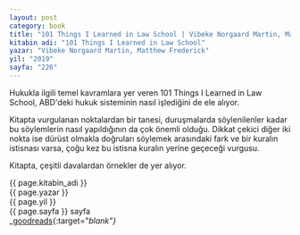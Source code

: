 ```yaml
---
layout: post
category: book
title: "101 Things I Learned in Law School | Vibeke Norgaard Martin, Matthew Frederick (Kitap)"
kitabin adi: "101 Things I Learned in Law School"
yazar: "Vibeke Norgaard Martin, Matthew Frederick"
yil: "2019"
sayfa: "226"
---
```


Hukukla ilgili temel kavramlara yer veren 101 Things I Learned in Law School, ABD'deki hukuk sisteminin nasıl işlediğini de ele alıyor. 

Kitapta vurgulanan noktalardan bir tanesi, duruşmalarda söylenilenler kadar bu söylemlerin nasıl yapıldığının da çok önemli olduğu. Dikkat çekici diğer iki nokta ise dürüst olmakla doğruları söylemek arasındaki fark ve bir kuralın istisnası varsa, çoğu kez bu istisna kuralın yerine geçeceği vurgusu. 

Kitapta, çeşitli davalardan örnekler de yer alıyor. 

{{ page.kitabin_adi }}  
{{ page.yazar }}  
{{ page.yil }}  
{{ page.sayfa }} sayfa  
_[goodreads](https://www.goodreads.com/book/show/15791130-101-things-i-learned-in-law-school){:target="_blank"}_
